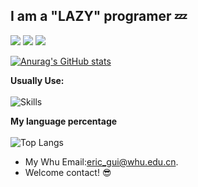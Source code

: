 ## I am a "LAZY" programer 💤

![](https://img.shields.io/badge/Python-14354C?style=for-the-badge&logo=python&logoColor=white)
![](https://img.shields.io/badge/Vue.js-35495E?style=for-the-badge&logo=vue.js&logoColor=4FC08D)
![](https://img.shields.io/badge/Spring-6DB33F?style=for-the-badge&logo=spring&logoColor=white)

[![Anurag's GitHub stats](https://github-readme-stats.vercel.app/api?username=Gqsprogramer)](https://github.com/anuraghazra/github-readme-stats)

<strong>Usually Use:</strong><br></br>
![Skills](https://skillicons.dev/icons?i=threejs,bootstrap,cpp,cmake,css,html,java,js,kubernetes,linux,mysql,powershell,py,pytorch,qt,redis,spring,ts,vite,vue,wasm,sqlite)  

<strong>My language percentage</strong><br></br>
![Top Langs](https://github-readme-stats.vercel.app/api/top-langs/?username=Gqsprogramer&layout=compact&theme=tokyonight)

 - My Whu Email:eric_gui@whu.edu.cn.
 - Welcome contact! :sunglasses:
